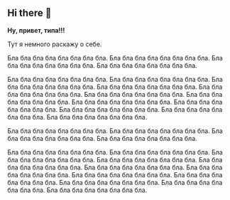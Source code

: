 ## Hi there 👋

<!--
**VadimGoldfarb/VadimGoldfarb** is a ✨ _special_ ✨ repository because its `README.md` (this file) appears on your GitHub profile.

Here are some ideas to get you started:

- 🔭 I’m currently working on ...
- 🌱 I’m currently learning ...
- 👯 I’m looking to collaborate on ...
- 🤔 I’m looking for help with ...
- 💬 Ask me about ...
- 📫 How to reach me: ...
- 😄 Pronouns: ...
- ⚡ Fun fact: ...
-->
<p><b>Ну, привет, типа!!!</b></p>

<p>Тут я немного раскажу о себе.</p>
<p>Бла бла бла бла бла бла бла бла. Бла бла бла бла бла бла бла бла. Бла бла бла бла бла бла бла бла. Бла бла бла бла бла бла бла бла. </p>
<p>Бла бла бла бла бла бла бла бла. Бла бла бла бла бла бла бла бла. Бла бла бла бла бла бла бла бла. Бла бла бла бла бла бла бла бла. Бла бла бла бла бла бла бла бла. Бла бла бла бла бла бла бла бла. Бла бла бла бла бла бла бла бла. Бла бла бла бла бла бла бла бла. Бла бла бла бла бла бла бла бла. Бла бла бла бла бла бла бла бла. Бла бла бла бла бла бла бла бла. Бла бла бла бла бла бла бла бла. </p>
<p>Бла бла бла бла бла бла бла бла. Бла бла бла бла бла бла бла бла. Бла бла бла бла бла бла бла бла. Бла бла бла бла бла бла бла бла. </p>
<p>Бла бла бла бла бла бла бла бла. Бла бла бла бла бла бла бла бла. Бла бла бла бла бла бла бла бла. Бла бла бла бла бла бла бла бла. Бла бла бла бла бла бла бла бла. Бла бла бла бла бла бла бла бла. Бла бла бла бла бла бла бла бла. Бла бла бла бла бла бла бла бла. Бла бла бла бла бла бла бла бла. Бла бла бла бла бла бла бла бла. Бла бла бла бла бла бла бла бла. Бла бла бла бла бла бла бла бла. </p>
